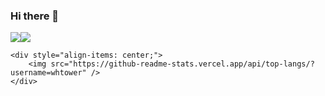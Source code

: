 ### Hi there 👋
<div class="row" style="display:flex">
        <div class="jumbotron">
            <div style="align-items: center;">
                <img src="https://github-readme-stats.vercel.app/api?username=whtower&show_icons=true&theme=tokyonight" />
            </div></div>
        <div class="jumbotron">
            <div style="align-items: center;">
                <img src="https://github-readme-streak-stats.herokuapp.com/?user=whtower" />
            </div>
        </div>
</div>

    <div style="align-items: center;">
        <img src="https://github-readme-stats.vercel.app/api/top-langs/?username=whtower" />
    </div>

<!--
**whtower/whtower** is a ✨ _special_ ✨ repository because its `README.md` (this file) appears on your GitHub profile.

Here are some ideas to get you started:

- 🔭 I’m currently working on ...
- 🌱 I’m currently learning ...
- 👯 I’m looking to collaborate on ...
- 🤔 I’m looking for help with ...
- 💬 Ask me about ...
- 📫 How to reach me: ...
- 😄 Pronouns: ...
- ⚡ Fun fact: ...
-->
